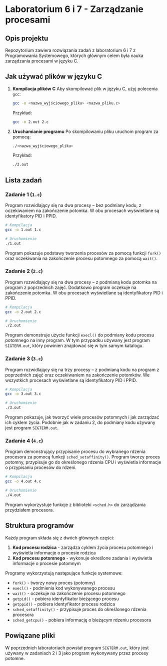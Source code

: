 # Laboratorium 6 i 7 - Zarządzanie procesami

## Opis projektu
Repozytorium zawiera rozwiązania zadań z laboratorium 6 i 7 z Programowania Systemowego, których głównym celem była nauka zarządzania procesami w języku C.

## Jak używać plików w języku C

1. **Kompilacja plików C**
   Aby skompilować plik w języku C, użyj polecenia `gcc`:
   ```bash
   gcc -o <nazwa_wyjściowego_pliku> <nazwa_pliku.c>
   ```
   Przykład:
   ```bash
   gcc -o 2.out 2.c
   ```

2. **Uruchamianie programu**
   Po skompilowaniu pliku uruchom program za pomocą:
   ```bash
   ./<nazwa_wyjściowego_pliku>
   ```
   Przykład:
   ```bash
   ./2.out
   ```

## Lista zadań

### Zadanie 1 (`1.c`)
Program rozwidlający się na dwa procesy – bez podmiany kodu, z oczekiwaniem na zakończenie potomka. W obu procesach wyświetlane są identyfikatory PID i PPID.

```bash
# Kompilacja
gcc -o 1.out 1.c

# Uruchomienie
./1.out
```

Program pokazuje podstawy tworzenia procesów za pomocą funkcji `fork()` oraz oczekiwania na zakończenie procesu potomnego za pomocą `wait()`.

### Zadanie 2 (`2.c`)
Program rozwidlający się na dwa procesy – z podmianą kodu potomka na program z poprzednich zajęć. Dodatkowo program oczekuje na zakończenie potomka. W obu procesach wyświetlane są identyfikatory PID i PPID.

```bash
# Kompilacja
gcc -o 2.out 2.c

# Uruchomienie
./2.out
```

Program demonstruje użycie funkcji `execl()` do podmiany kodu procesu potomnego na inny program. W tym przypadku używany jest program `SIGTERM.out`, który powinien znajdować się w tym samym katalogu.

### Zadanie 3 (`3.c`)
Program rozwidlający się na trzy procesy – z podmianą kodu na program z poprzednich zajęć oraz oczekiwaniem na zakończenie potomków. We wszystkich procesach wyświetlane są identyfikatory PID i PPID.

```bash
# Kompilacja
gcc -o 3.out 3.c

# Uruchomienie
./3.out
```

Program pokazuje, jak tworzyć wiele procesów potomnych i jak zarządzać ich cyklem życia. Podobnie jak w zadaniu 2, do podmiany kodu używany jest program `SIGTERM.out`.

### Zadanie 4 (`4.c`)
Program demonstrujący przypisanie procesu do wybranego rdzenia procesora za pomocą funkcji `sched_setaffinity()`. Program tworzy proces potomny, przypisuje go do określonego rdzenia CPU i wyświetla informacje o przypisaniu procesów do rdzeni.

```bash
# Kompilacja
gcc -o 4.out 4.c

# Uruchomienie
./4.out
```

Program wykorzystuje funkcje z biblioteki `<sched.h>` do zarządzania przydziałem procesora.

## Struktura programów

Każdy program składa się z dwóch głównych części:
1. **Kod procesu rodzica** - zarządza cyklem życia procesu potomnego i wyświetla informacje o procesie rodzica
2. **Kod procesu potomnego** - wykonuje określone zadania i wyświetla informacje o procesie potomnym

Programy wykorzystują następujące funkcje systemowe:
- `fork()` - tworzy nowy proces (potomny)
- `execl()` - podmienia kod wykonywanego procesu
- `wait()` - oczekuje na zakończenie procesu potomnego
- `getpid()` - pobiera identyfikator bieżącego procesu
- `getppid()` - pobiera identyfikator procesu rodzica
- `sched_setaffinity()` - przypisuje proces do określonego rdzenia procesora
- `sched_getcpu()` - pobiera informację o bieżącym rdzeniu procesora

## Powiązane pliki

W poprzednich laboratoriach powstał program `SIGTERM.out`, który jest używany w zadaniach 2 i 3 jako program wykonywany przez procesy potomne.
